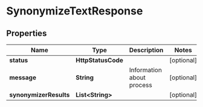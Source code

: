 

# SynonymizeTextResponse


## Properties

| Name | Type | Description | Notes |
|------------ | ------------- | ------------- | -------------|
|**status** | **HttpStatusCode** |  |  [optional] |
|**message** | **String** | Information about process |  [optional] |
|**synonymizerResults** | **List&lt;String&gt;** |  |  [optional] |




